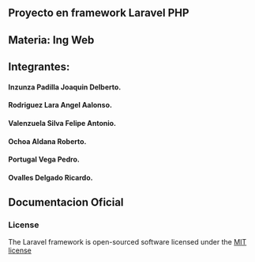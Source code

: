 ## Proyecto en framework Laravel PHP 
## Materia: Ing Web
## Integrantes:

#### Inzunza Padilla Joaquin Delberto.
#### Rodriguez Lara Angel Aalonso.
#### Valenzuela Silva Felipe Antonio.
#### Ochoa Aldana Roberto.
#### Portugal Vega Pedro.
#### Ovalles Delgado Ricardo.

## Documentacion Oficial

### License

The Laravel framework is open-sourced software licensed under the [MIT license](http://opensource.org/licenses/MIT)
